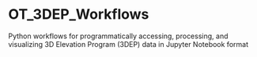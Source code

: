# OT_3DEP_Workflows
Python workflows for programmatically accessing, processing, and visualizing 3D Elevation Program (3DEP) data in Jupyter Notebook format
